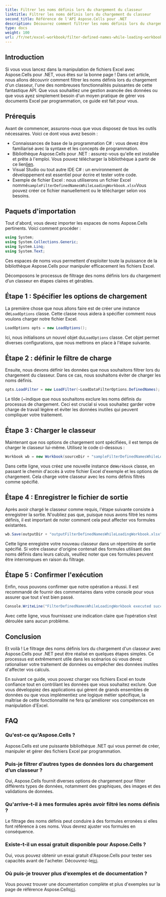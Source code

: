 ```yaml
---
title: Filtrer les noms définis lors du chargement du classeur
linktitle: Filtrer les noms définis lors du chargement du classeur
second_title: Référence de l'API Aspose.Cells pour .NET
description: Découvrez comment filtrer les noms définis lors du chargement d'un classeur avec Aspose.Cells pour .NET dans ce guide complet.
type: docs
weight: 100
url: /fr/net/excel-workbook/filter-defined-names-while-loading-workbook/
---
```

## Introduction

Si vous vous lancez dans la manipulation de fichiers Excel avec Aspose.Cells pour .NET, vous êtes sur la bonne page ! Dans cet article, nous allons découvrir comment filtrer les noms définis lors du chargement d'un classeur, l'une des nombreuses fonctionnalités puissantes de cette fantastique API. Que vous souhaitiez une gestion avancée des données ou que vous ayez simplement besoin d'un moyen pratique de gérer vos documents Excel par programmation, ce guide est fait pour vous.

## Prérequis

Avant de commencer, assurons-nous que vous disposez de tous les outils nécessaires. Voici ce dont vous avez besoin :

- Connaissances de base de la programmation C# : vous devez être familiarisé avec la syntaxe et les concepts de programmation.
-  Bibliothèque Aspose.Cells pour .NET : assurez-vous qu'elle est installée et prête à l'emploi. Vous pouvez télécharger la bibliothèque à partir de ce lien[lien](https://releases.aspose.com/cells/net/).
- Visual Studio ou tout autre IDE C# : un environnement de développement est essentiel pour écrire et tester votre code.
-  Exemple de fichier Excel : nous utiliserons un fichier Excel nommé`sampleFilterDefinedNamesWhileLoadingWorkbook.xlsx`Vous pouvez créer ce fichier manuellement ou le télécharger selon vos besoins.

## Paquets d'importation

Tout d'abord, vous devez importer les espaces de noms Aspose.Cells pertinents. Voici comment procéder :

```csharp
using System;
using System.Collections.Generic;
using System.Linq;
using System.Text;
```

Ces espaces de noms vous permettent d'exploiter toute la puissance de la bibliothèque Aspose.Cells pour manipuler efficacement les fichiers Excel.

Décomposons le processus de filtrage des noms définis lors du chargement d’un classeur en étapes claires et gérables.

## Étape 1 : Spécifier les options de chargement

 La première chose que nous allons faire est de créer une instance de`LoadOptions` classe. Cette classe nous aidera à spécifier comment nous voulons charger notre fichier Excel.

```csharp
LoadOptions opts = new LoadOptions();
```

 Ici, nous initialisons un nouvel objet du`LoadOptions` classe. Cet objet permet diverses configurations, que nous mettrons en place à l'étape suivante.

## Étape 2 : définir le filtre de charge

Ensuite, nous devons définir les données que nous souhaitons filtrer lors du chargement du classeur. Dans ce cas, nous souhaitons éviter de charger les noms définis.

```csharp
opts.LoadFilter = new LoadFilter(~LoadDataFilterOptions.DefinedNames);
```

Le tilde (~indique que nous souhaitons exclure les noms définis du processus de chargement. Ceci est crucial si vous souhaitez garder votre charge de travail légère et éviter les données inutiles qui peuvent compliquer votre traitement.

## Étape 3 : Charger le classeur

Maintenant que nos options de chargement sont spécifiées, il est temps de charger le classeur lui-même. Utilisez le code ci-dessous :

```csharp
Workbook wb = new Workbook(sourceDir + "sampleFilterDefinedNamesWhileLoadingWorkbook.xlsx", opts);
```

 Dans cette ligne, vous créez une nouvelle instance de`Workbook` classe, en passant le chemin d'accès à votre fichier Excel d'exemple et les options de chargement. Cela charge votre classeur avec les noms définis filtrés comme spécifié.

## Étape 4 : Enregistrer le fichier de sortie

Après avoir chargé le classeur comme requis, l'étape suivante consiste à enregistrer la sortie. N'oubliez pas que, puisque nous avons filtré les noms définis, il est important de noter comment cela peut affecter vos formules existantes.

```csharp
wb.Save(outputDir + "outputFilterDefinedNamesWhileLoadingWorkbook.xlsx");
```

Cette ligne enregistre votre nouveau classeur dans un répertoire de sortie spécifié. Si votre classeur d'origine contenait des formules utilisant des noms définis dans leurs calculs, veuillez noter que ces formules peuvent être interrompues en raison du filtrage.

## Étape 5 : Confirmer l'exécution

Enfin, nous pouvons confirmer que notre opération a réussi. Il est recommandé de fournir des commentaires dans votre console pour vous assurer que tout s'est bien passé.

```csharp
Console.WriteLine("FilterDefinedNamesWhileLoadingWorkbook executed successfully.");
```

Avec cette ligne, vous fournissez une indication claire que l’opération s’est déroulée sans aucun problème.

## Conclusion

Et voilà ! Le filtrage des noms définis lors du chargement d'un classeur avec Aspose.Cells pour .NET peut être réalisé en quelques étapes simples. Ce processus est extrêmement utile dans les scénarios où vous devez rationaliser votre traitement de données ou empêcher des données inutiles d'affecter vos calculs.

En suivant ce guide, vous pouvez charger vos fichiers Excel en toute confiance tout en contrôlant les données que vous souhaitez exclure. Que vous développiez des applications qui gèrent de grands ensembles de données ou que vous implémentiez une logique métier spécifique, la maîtrise de cette fonctionnalité ne fera qu'améliorer vos compétences en manipulation d'Excel.

## FAQ

### Qu'est-ce qu'Aspose.Cells ?
Aspose.Cells est une puissante bibliothèque .NET qui vous permet de créer, manipuler et gérer des fichiers Excel par programmation.

### Puis-je filtrer d’autres types de données lors du chargement d’un classeur ?
Oui, Aspose.Cells fournit diverses options de chargement pour filtrer différents types de données, notamment des graphiques, des images et des validations de données.

### Qu'arrive-t-il à mes formules après avoir filtré les noms définis ?
Le filtrage des noms définis peut conduire à des formules erronées si elles font référence à ces noms. Vous devrez ajuster vos formules en conséquence.

### Existe-t-il un essai gratuit disponible pour Aspose.Cells ?
 Oui, vous pouvez obtenir un essai gratuit d'Aspose.Cells pour tester ses capacités avant de l'acheter. Découvrez-le[ici](https://releases.aspose.com/).

### Où puis-je trouver plus d’exemples et de documentation ?
 Vous pouvez trouver une documentation complète et plus d'exemples sur la page de référence Aspose.Cells[ici](https://reference.aspose.com/cells/net/).